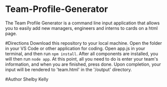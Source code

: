 # Team-Profile-Generator
The Team Profile Generator is a command line input application that allows you to easily add new managers, engineers and interns to cards on a html page.

#Directions
Download this repository to your local machine. Open the folder in your VS Code or other application for coding. Open app.js in your terminal, and then run `npm install`. After all components are installed, you will then run `node app`. At this point, all you need to do is enter your team's information, and when you are finished, press done. Upon completion, your input will be rendered to 'team.html' in the '/output' directory.

#Author
Shelby Kelly
